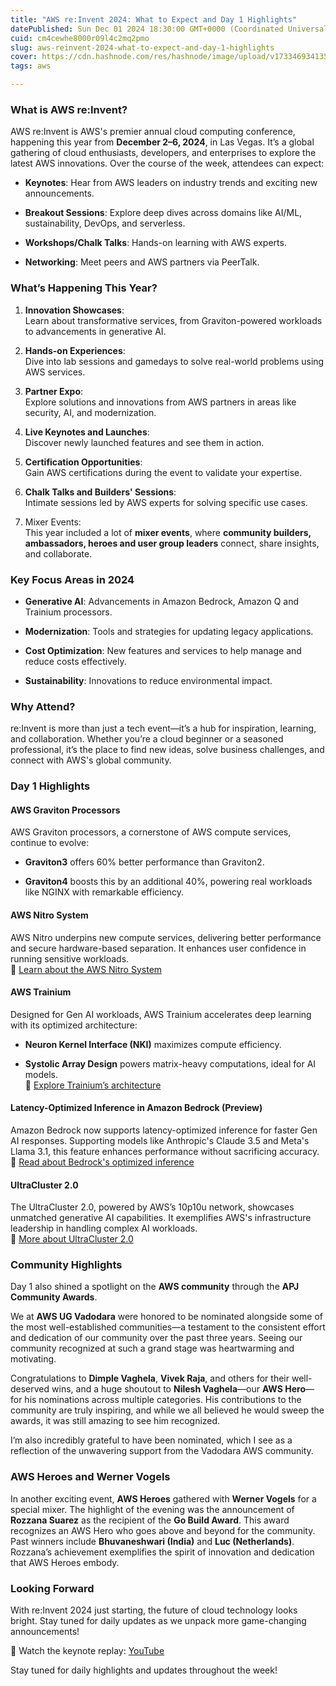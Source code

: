 ```yaml
---
title: "AWS re:Invent 2024: What to Expect and Day 1 Highlights"
datePublished: Sun Dec 01 2024 18:30:00 GMT+0000 (Coordinated Universal Time)
cuid: cm4cewhe8000r09l4c2mq2pmo
slug: aws-reinvent-2024-what-to-expect-and-day-1-highlights
cover: https://cdn.hashnode.com/res/hashnode/image/upload/v1733469341354/a3b100f6-80f9-47de-a80b-7786fec11470.png
tags: aws

---
```


### **What is AWS re:Invent?**

AWS re:Invent is AWS's premier annual cloud computing conference, happening this year from **December 2–6, 2024**, in Las Vegas. It’s a global gathering of cloud enthusiasts, developers, and enterprises to explore the latest AWS innovations. Over the course of the week, attendees can expect:

* **Keynotes**: Hear from AWS leaders on industry trends and exciting new announcements.
    
* **Breakout Sessions**: Explore deep dives across domains like AI/ML, sustainability, DevOps, and serverless.
    
* **Workshops/Chalk Talks**: Hands-on learning with AWS experts.
    
* **Networking**: Meet peers and AWS partners via PeerTalk.
    

### **What’s Happening This Year?**

1. **Innovation Showcases**:  
    Learn about transformative services, from Graviton-powered workloads to advancements in generative AI.
    
2. **Hands-on Experiences**:  
    Dive into lab sessions and gamedays to solve real-world problems using AWS services.
    
3. **Partner Expo**:  
    Explore solutions and innovations from AWS partners in areas like security, AI, and modernization.
    
4. **Live Keynotes and Launches**:  
    Discover newly launched features and see them in action.
    
5. **Certification Opportunities**:  
    Gain AWS certifications during the event to validate your expertise.
    
6. **Chalk Talks and Builders' Sessions**:  
    Intimate sessions led by AWS experts for solving specific use cases.
    
7. Mixer Events:  
    This year included a lot of **mixer events**, where **community builders, ambassadors, heroes and user group leaders** connect, share insights, and collaborate.
    

### **Key Focus Areas in 2024**

* **Generative AI**: Advancements in Amazon Bedrock, Amazon Q and Trainium processors.
    
* **Modernization**: Tools and strategies for updating legacy applications.
    
* **Cost Optimization**: New features and services to help manage and reduce costs effectively.
    
* **Sustainability**: Innovations to reduce environmental impact.
    

### **Why Attend?**

re:Invent is more than just a tech event—it’s a hub for inspiration, learning, and collaboration. Whether you’re a cloud beginner or a seasoned professional, it’s the place to find new ideas, solve business challenges, and connect with AWS's global community.

### **Day 1 Highlights**

#### **AWS Graviton Processors**

AWS Graviton processors, a cornerstone of AWS compute services, continue to evolve:

* **Graviton3** offers 60% better performance than Graviton2.
    
* **Graviton4** boosts this by an additional 40%, powering real workloads like NGINX with remarkable efficiency.
    

#### **AWS Nitro System**

AWS Nitro underpins new compute services, delivering better performance and secure hardware-based separation. It enhances user confidence in running sensitive workloads.  
📖 [Learn about the AWS Nitro System](https://docs.aws.amazon.com/whitepapers/latest/security-design-of-aws-nitro-system/the-components-of-the-nitro-system.html)

#### **AWS Trainium**

Designed for Gen AI workloads, AWS Trainium accelerates deep learning with its optimized architecture:

* **Neuron Kernel Interface (NKI)** maximizes compute efficiency.
    
* **Systolic Array Design** powers matrix-heavy computations, ideal for AI models.  
    📖 [Explore Trainium’s architecture](https://awsdocs-neuron.readthedocs-hosted.com/en/latest/general/nki/trainium_inferentia2_arch.html)
    

#### **Latency-Optimized Inference in Amazon Bedrock (Preview)**

Amazon Bedrock now supports latency-optimized inference for faster Gen AI responses. Supporting models like Anthropic's Claude 3.5 and Meta's Llama 3.1, this feature enhances performance without sacrificing accuracy.  
📖 [Read about Bedrock's optimized inference](https://aws.amazon.com/about-aws/whats-new/2024/12/latency-optimized-inference-foundation-models-amazon-bedrock/)

#### **UltraCluster 2.0**

The UltraCluster 2.0, powered by AWS’s 10p10u network, showcases unmatched generative AI capabilities. It exemplifies AWS's infrastructure leadership in handling complex AI workloads.  
📖 [More about UltraCluster 2.0](https://www.aboutamazon.com/news/aws/aws-infrastructure-generative-ai)

### Community Highlights

Day 1 also shined a spotlight on the **AWS community** through the **APJ Community Awards**.

We at **AWS UG Vadodara** were honored to be nominated alongside some of the most well-established communities—a testament to the consistent effort and dedication of our community over the past three years. Seeing our community recognized at such a grand stage was heartwarming and motivating.

Congratulations to **Dimple Vaghela**, **Vivek Raja**, and others for their well-deserved wins, and a huge shoutout to **Nilesh Vaghela**—our **AWS Hero**—for his nominations across multiple categories. His contributions to the community are truly inspiring, and while we all believed he would sweep the awards, it was still amazing to see him recognized.

I’m also incredibly grateful to have been nominated, which I see as a reflection of the unwavering support from the Vadodara AWS community.

### AWS Heroes and Werner Vogels

In another exciting event, **AWS Heroes** gathered with **Werner Vogels** for a special mixer. The highlight of the evening was the announcement of **Rozzana Suarez** as the recipient of the **Go Build Award**. This award recognizes an AWS Hero who goes above and beyond for the community. Past winners include **Bhuvaneshwari (India)** and **Luc (Netherlands)**. Rozzana’s achievement exemplifies the spirit of innovation and dedication that AWS Heroes embody.

### **Looking Forward**

With re:Invent 2024 just starting, the future of cloud technology looks bright. Stay tuned for daily updates as we unpack more game-changing announcements!

📖 Watch the keynote replay: [YouTube](https://www.youtube.com/watch?v=vx36tyJ47ps)

Stay tuned for daily highlights and updates throughout the week!
